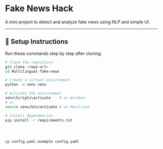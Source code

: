 # Fake News Hack

A mini project to detect and analyze fake news using NLP and simple UI.

---

## 🚀 Setup Instructions

Run these commands step by step after cloning:

```bash
# Clone the repository 
git clone <repo-url>
cd Multilingual-fake-news

# Create a virtual environment
python -m venv venv

# Activate the environment
venv\Scripts\activate    # on Windows
# or
source venv/bin/activate # on Mac/Linux

# Install dependencies
pip install -r requirements.txt




cp config.yaml.example config.yaml
